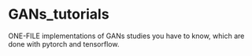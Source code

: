 # GANs_tutorials
ONE-FILE implementations of GANs studies you have to know, which are done with pytorch and tensorflow.
